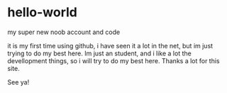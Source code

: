 # hello-world
my super new noob account and code

it is my first time using github, i have seen it a lot in the net, but im just trying to do my best here. 
Im just an student, and i like a lot the devellopment things, so i will try to do my best here.
Thanks a lot for this site.

See ya!
